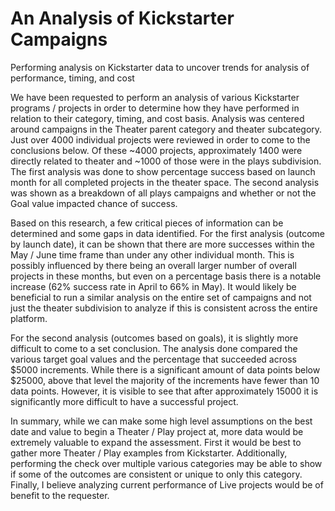 # An Analysis of Kickstarter Campaigns
Performing analysis on Kickstarter data to uncover trends for analysis of performance, timing, and cost

We have been requested to perform an analysis of various Kickstarter programs / projects in order to determine how they have performed in relation to their category, timing, and cost basis.  Analysis was centered around campaigns in the Theater parent category and theater subcategory.   Just over 4000 individual projects were reviewed in order to come to the conclusions below.  Of these ~4000 projects, approximately 1400 were directly related to theater and ~1000 of those were in the plays subdivision. The first analysis was done to show percentage success based on launch month for all completed projects in the theater space.  The second analysis was shown as a breakdown of all plays campaigns and whether or not the Goal value impacted chance of success.

Based on this research, a few critical pieces of information can be determined and some gaps in data identified.  For the first analysis (outcome by launch date), it can be shown that there are more successes within the May / June time frame than under any other individual month.  This is possibly influenced by there being an overall larger number of overall projects in these months, but even on a percentage basis there is a notable increase (62% success rate in April to 66% in May).  It would likely be beneficial to run a similar analysis on the entire set of campaigns and not just the theater subdivision to analyze if this is consistent across the entire platform.

For the second analysis (outcomes based on goals), it is slightly more difficult to come to a set conclusion.  The analysis done compared the various target goal values and the percentage that succeeded across $5000 increments.  While there is a significant amount of data points below $25000, above that level the majority of the increments have fewer than 10 data points.  However, it is visible to see that after approximately 15000 it is significantly more difficult to have a successful project.

In summary, while we can make some high level assumptions on the best date and value to begin a Theater / Play project at, more data would be extremely valuable to expand the assessment.  First it would be best to gather more Theater / Play examples from Kickstarter.  Additionally, performing the check over multiple various categories may be able to show if some of the outcomes are consistent or unique to only this category.  Finally, I believe analyzing current performance of Live projects would be of benefit to the requester. 
